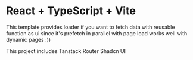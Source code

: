 # React + TypeScript + Vite

This template provides loader if you want to fetch data with reusable function as ui since it's prefetch in parallel with page load works well with dynamic pages :))

This project includes
Tanstack Router
Shadcn UI
